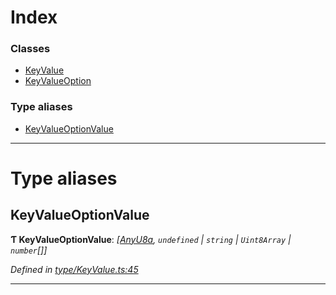 

# Index

### Classes

* [KeyValue](../classes/_type_keyvalue_.keyvalue.md)
* [KeyValueOption](../classes/_type_keyvalue_.keyvalueoption.md)

### Type aliases

* [KeyValueOptionValue](_type_keyvalue_.md#keyvalueoptionvalue)

---

# Type aliases

<a id="keyvalueoptionvalue"></a>

##  KeyValueOptionValue

**Ƭ KeyValueOptionValue**: *[[AnyU8a](_types_.md#anyu8a), `undefined` \| `string` \| `Uint8Array` \| `number`[]]*

*Defined in [type/KeyValue.ts:45](https://github.com/polkadot-js/api/blob/6f3c8f7/packages/types/src/type/KeyValue.ts#L45)*

___

